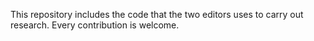 This repository includes the code that the two editors uses to carry out research. 
Every contribution is welcome.
